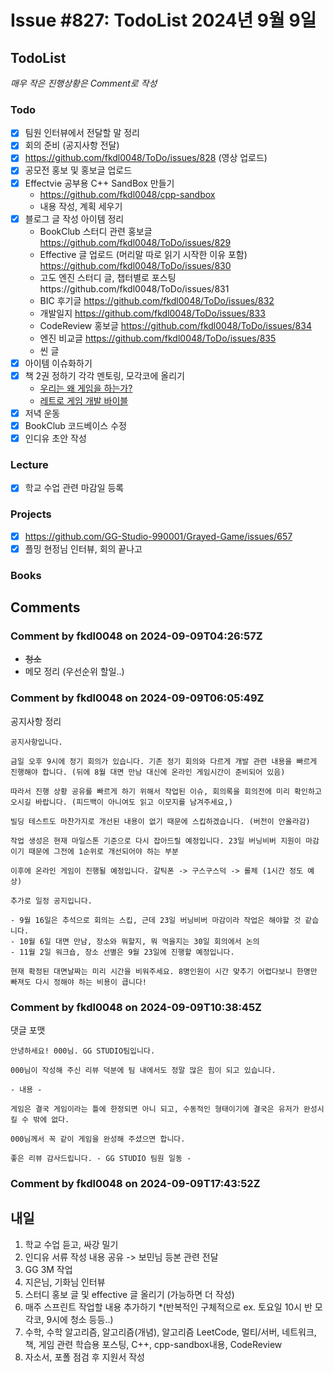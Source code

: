 # Issue #827: TodoList 2024년 9월 9일

## TodoList

*매우 작은 진행상황은 Comment로 작성*

### Todo  

- [x] 팀원 인터뷰에서 전달할 말 정리
- [x] 회의 준비 (공지사항 전달)
- [x] https://github.com/fkdl0048/ToDo/issues/828 (영상 업로드)
- [x] 공모전 홍보 및 홍보글 업로드
- [x] Effectvie 공부용 C++ SandBox 만들기
  - https://github.com/fkdl0048/cpp-sandbox
  - 내용 작성, 계획 세우기
- [x] 블로그 글 작성 아이템 정리
  - BookClub 스터디 관련 홍보글 https://github.com/fkdl0048/ToDo/issues/829
  - Effective 글 업로드 (머리말 따로 읽기 시작한 이유 포함) https://github.com/fkdl0048/ToDo/issues/830
  - 고도 엔진 스터디 글, 챕터별로 포스팅https://github.com/fkdl0048/ToDo/issues/831
  - BIC 후기글 https://github.com/fkdl0048/ToDo/issues/832
  - 개발일지 https://github.com/fkdl0048/ToDo/issues/833
  - CodeReview 홍보글 https://github.com/fkdl0048/ToDo/issues/834
  - 엔진 비교글 https://github.com/fkdl0048/ToDo/issues/835
  - 씬 글
- [x] 아이템 이슈화하기
- [x] 책 2권 정하기 각각 멘토링, 모각코에 올리기
  - [우리는 왜 게임을 하는가?](https://www.yes24.com/Product/Goods/132617063)
  - [레트로 게임 개발 바이블](https://www.yes24.com/Product/Goods/116258578) 
- [x] 저녁 운동
- [x] BookClub 코드베이스 수정
- [x] 인디유 초안 작성

### Lecture

- [x] 학교 수업 관련 마감일 등록

### Projects

- [x] https://github.com/GG-Studio-990001/Grayed-Game/issues/657
- [x] 플밍 현정님 인터뷰, 회의 끝나고

### Books


## Comments

### Comment by fkdl0048 on 2024-09-09T04:26:57Z

- ~~청소~~
- 메모 정리 (우선순위 할일..)

### Comment by fkdl0048 on 2024-09-09T06:05:49Z

공지사항 정리

```
공지사항입니다.

금일 오후 9시에 정기 회의가 있습니다. 기존 정기 회의와 다르게 개발 관련 내용을 빠르게 진행해야 합니다. (뒤에 8월 대면 만남 대신에 온라인 게임시간이 준비되어 있음)

따라서 진행 상황 공유를 빠르게 하기 위해서 작업된 이슈, 회의록을 회의전에 미리 확인하고 오시길 바랍니다. (피드백이 아니여도 읽고 이모지를 남겨주세요,) 

빌딩 테스트도 마찬가지로 개선된 내용이 없기 때문에 스킵하겠습니다. (버전이 안올라감)

작업 생성은 현재 마일스톤 기준으로 다시 잡아드릴 예정입니다. 23일 버닝비버 지원이 마감이기 때문에 그전에 1순위로 개선되어야 하는 부분

이후에 온라인 게임이 진행될 예정입니다. 갈틱폰 -> 구스구스덕 -> 롤체 (1시간 정도 예상)

추가로 일정 공지입니다.

- 9월 16일은 추석으로 회의는 스킵, 근데 23일 버닝비버 마감이라 작업은 해야할 것 같습니다.
- 10월 6일 대면 만남, 장소와 뭐할지, 뭐 먹을지는 30일 회의에서 논의
- 11월 2일 워크숍, 장소 선별은 9월 23일에 진행할 예정입니다.

현재 확정된 대면날짜는 미리 시간을 비워주세요. 8명인원이 시간 맞추기 어렵다보니 한명만 빠져도 다시 정해야 하는 비용이 큽니다!
```

### Comment by fkdl0048 on 2024-09-09T10:38:45Z

댓글 포맷

```
안녕하세요! 000님. GG STUDIO팀입니다.

000님이 작성해 주신 리뷰 덕분에 팀 내에서도 정말 많은 힘이 되고 있습니다. 

- 내용 -

게임은 결국 게임이라는 틀에 한정되면 아니 되고, 수동적인 형태이기에 결국은 유저가 완성시킬 수 밖에 없다.

000님께서 꼭 같이 게임을 완성해 주셨으면 합니다.

좋은 리뷰 감사드립니다. - GG STUDIO 팀원 일동 -
```

### Comment by fkdl0048 on 2024-09-09T17:43:52Z

## 내일

1. 학교 수업 듣고, 싸강 밀기
2. 인디유 서류 작성 내용 공유 -> 보민님 등본 관련 전달
3. GG 3M 작업
4. 지은님, 기화님 인터뷰
5. 스터디 홍보 글 및 effective 글 올리기 (가능하면 더 작성)
6. 매주 스프린트 작업할 내용 추가하기 *(반복적인 구체적으로 ex. 토요일 10시 반 모각코, 9시에 청소 등등..)
7. 수학, 수학 알고리즘, 알고리즘(개념), 알고리즘 LeetCode, 멀티/서버, 네트워크, 책, 게임 관련 학습용 포스팅, C++, cpp-sandbox내용, CodeReview
8. 자소서, 포폴 점검 후 지원서 작성

